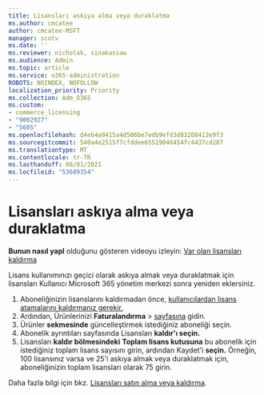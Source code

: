 ```yaml
---
title: Lisansları askıya alma veya duraklatma
ms.author: cmcatee
author: cmcatee-MSFT
manager: scotv
ms.date: ''
ms.reviewer: nicholak, sinakassaw
ms.audience: Admin
ms.topic: article
ms.service: o365-administration
ROBOTS: NOINDEX, NOFOLLOW
localization_priority: Priority
ms.collection: Adm_O365
ms.custom:
- commerce_licensing
- "9002927"
- "5605"
ms.openlocfilehash: d4eb4a9415a4d506be7edb9efd3d83208413e9f3
ms.sourcegitcommit: 540a4e2515f7cfddee65519046454fc4437cd287
ms.translationtype: MT
ms.contentlocale: tr-TR
ms.lasthandoff: 08/01/2021
ms.locfileid: "53689354"
---
```

# <a name="suspend-or-pause-licenses"></a>Lisansları askıya alma veya duraklatma

**Bunun nasıl yapl** olduğunu gösteren videoyu izleyin: [Var olan lisansları kaldırma](https://go.microsoft.com/fwlink/p/?linkid=2154938)

Lisans kullanımınızı geçici olarak askıya almak veya duraklatmak için lisansları Kullanıcı Microsoft 365 yönetim merkezi sonra yeniden eklersiniz.

1. Aboneliğinizin lisanslarını kaldırmadan önce, [kullanıcılardan lisans atamalarını kaldırmanız gerekir.](/microsoft-365/admin/manage/remove-licenses-from-users)
2. Ardından, Ürünlerinizi **Faturalandırma**  >  [sayfasına](https://go.microsoft.com/fwlink/p/?linkid=842054) gidin.
3. Ürünler **sekmesinde** güncelleştirmek istediğiniz aboneliği seçin.
4. Abonelik ayrıntıları sayfasında Lisansları **kaldır'ı seçin.**
5. Lisansları **kaldır bölmesindeki** **Toplam lisans kutusuna** bu abonelik için istediğiniz toplam lisans sayısını girin, ardından Kaydet'i **seçin.** Örneğin, 100 lisansınız varsa ve 25'i askıya almak veya duraklatmak için, aboneliğinizin toplam lisansları olarak 75 girin.

Daha fazla bilgi için bkz. [Lisansları satın alma veya kaldırma](/microsoft-365/commerce/licenses/buy-licenses).